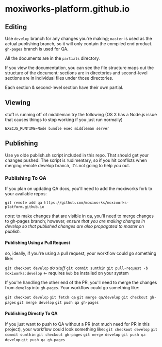 # moxiworks-platform.github.io


## Editing

Use `develop` branch for any changes you're making; `master` is used as the actual publishing branch, 
so it will only contain the compiled end product. `gh-pages` branch is used for QA.

All the documents are in the `partials` directory. 

If you view the documentation, you can see the file structure maps out the structure of the document; 
sections are in directories and second-level sections are in individual files under those directories.

Each section & second-level section have their own partial. 

## Viewing
stuff is running off of middleman try the following (OS X has a Node.js issue that causes things to 
stop working if you just run normally)

```shell
EXECJS_RUNTIME=Node bundle exec middleman server
```

## Publishing

Use ye olde publish.sh script included in this repo. That should get your changes pushed. The script 
is rudimentary, so if you hit conflicts when merging remote develop branch, it's not going to help
you out.

### Publishing To QA

If you plan on updating QA docs, you'll need to add the moxiworks fork to your available repos:

`git remote add qa https://github.com/moxiworks/moxiworks-platform.github.io`

*note:* to make changes that are visible in qa, you'll need to merge changes to gh-pages branch; however, *ensure that you are making changes in develop so that published changes are also propagated to master on publish.*

#### Publishing Using a Pull Request

so, ideally, if you're using a pull request, your workflow could go something like:

`git checkout develop`
_do stuff_
`git commit sumthin`
`git pull-request -b moxiworks:develop` <- requires `hub` be installed on your system

If you're handling the other end of the PR, you'll need to merge the changes from `develop` into `gh-pages`. Your workflow could go something like:

`git checkout develop`
`git fetch qa`
`git merge qa/develop`
`git checkout gh-pages`
`git merge develop`
`git push qa gh-pages`

#### Publishing Directly To QA

If you just want to push to QA without a PR (not much need for PR in this project), your workflow could look something like:
`git checkout develop`
`git commit sumthin`
`git checkout gh-pages`
`git merge develop`
`git push qa develop`
`git push qa gh-pages`


